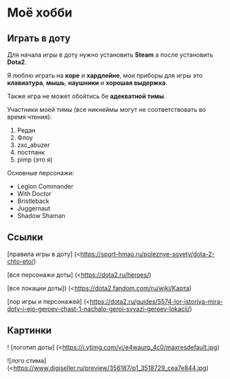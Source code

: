 # Моё хобби
## Играть в доту

Для начала игры в доту нужно установить **Steam** а после установить **Dota2**.

Я люблю играть на **коре** и **хардлейне**, мои приборы для игры это **клавиатура**, **мышь**, **наушники** и **хорошая выдержка**.

Также игра не может обойтись бе **адекватной тимы**.

Участники моей тимы (все никнеймы могут не соответствовать во время чтения):

1. Редан
2. Флоу
3. zxc_abuzer
4. постпанк
5. pimp (это я)

Основные персонажи:
* Legion Commander
* With Doctor
* Bristleback
* Juggernaut
* Shadow Shaman

## Ссылки
[правила игры в доту] (<https://sport-hmao.ru/poleznye-sovety/dota-2-chto-eto/)

[все персонажи доты] (<https://dota2.ru/heroes/)

[все локации доты]) (<https://dota2.fandom.com/ru/wiki/Карта)

[лор игры и персонажей] (<https://dota2.ru/guides/5574-lor-istoriya-mira-doty-i-ejo-geroev-chast-1-nachalo-geroi-svyazi-geroev-lokacii/)

## Картинки
! [логотип доты] (<https://i.ytimg.com/vi/e4waurq_4c0/maxresdefault.jpg)

![лого стима] (<https://www.digiseller.ru/preview/356187/p1_3518729_cea7e844.jpg)
